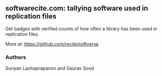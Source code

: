 ## softwarecite.com: tallying software used in replication files

Get badges with verified counts of how often a library has been used in replication files. 

More at: https://github.com/recite/softverse

### Authors

Suriyan Laohaprapanon and Gaurav Sood


